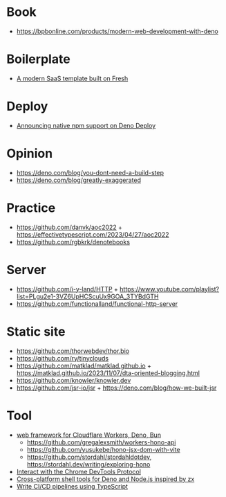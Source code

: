 # Book

- https://bpbonline.com/products/modern-web-development-with-deno

# Boilerplate

- [A modern SaaS template built on Fresh](https://github.com/denoland/saaskit)

# Deploy

- [Announcing native npm support on Deno Deploy](https://deno.com/blog/npm-on-deno-deploy)

# Opinion

- https://deno.com/blog/you-dont-need-a-build-step
- https://deno.com/blog/greatly-exaggerated

# Practice

- https://github.com/danvk/aoc2022 + https://effectivetypescript.com/2023/04/27/aoc2022
- https://github.com/rgbkrk/denotebooks

# Server

- https://github.com/i-y-land/HTTP + https://www.youtube.com/playlist?list=PLgu2e1-3VZ6UpHCScuUx9GOA_3TYBdGTH
- https://github.com/functionalland/functional-http-server 

# Static site

- https://github.com/thorwebdev/thor.bio
- https://github.com/ry/tinyclouds
- https://github.com/matklad/matklad.github.io + https://matklad.github.io/2023/11/07/dta-oriented-blogging.html
- https://github.com/knowler/knowler.dev
- https://github.com/jsr-io/jsr + https://deno.com/blog/how-we-built-jsr

# Tool

- [web framework for Cloudflare Workers, Deno, Bun](https://github.com/honojs/hono)
  - https://github.com/gregalexsmith/workers-hono-api
  - https://github.com/yusukebe/hono-jsx-dom-with-vite
  - https://github.com/stordahl/stordahldotdev, https://stordahl.dev/writing/exploring-hono
- [Interact with the Chrome DevTools Protocol](https://jsr.io/@simple-cdp/simple-cdp)
- [Cross-platform shell tools for Deno and Node.js inspired by zx](https://github.com/dsherret/dax)
- [Write CI/CD pipelines using TypeScript](https://github.com/cicadahq/cicada)
